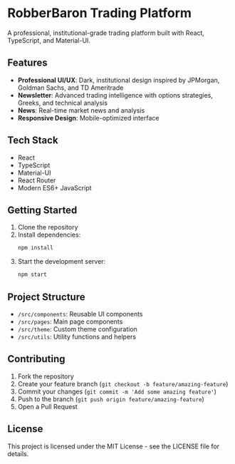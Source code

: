 # RobberBaron Trading Platform

A professional, institutional-grade trading platform built with React, TypeScript, and Material-UI.

## Features

- **Professional UI/UX**: Dark, institutional design inspired by JPMorgan, Goldman Sachs, and TD Ameritrade
- **Newsletter**: Advanced trading intelligence with options strategies, Greeks, and technical analysis
- **News**: Real-time market news and analysis
- **Responsive Design**: Mobile-optimized interface

## Tech Stack

- React
- TypeScript
- Material-UI
- React Router
- Modern ES6+ JavaScript

## Getting Started

1. Clone the repository
2. Install dependencies:
   ```bash
   npm install
   ```
3. Start the development server:
   ```bash
   npm start
   ```

## Project Structure

- `/src/components`: Reusable UI components
- `/src/pages`: Main page components
- `/src/theme`: Custom theme configuration
- `/src/utils`: Utility functions and helpers

## Contributing

1. Fork the repository
2. Create your feature branch (`git checkout -b feature/amazing-feature`)
3. Commit your changes (`git commit -m 'Add some amazing feature'`)
4. Push to the branch (`git push origin feature/amazing-feature`)
5. Open a Pull Request

## License

This project is licensed under the MIT License - see the LICENSE file for details. 